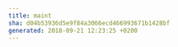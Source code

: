 ```yaml
---
title: maint
sha: d04b53936d5e9f84a3066ecd466993671b1428bf
generated: 2018-09-21 12:23:25 +0200
---
```

